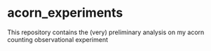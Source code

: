 # acorn_experiments
This repository contains the (very) preliminary analysis on my acorn counting observational experiment
